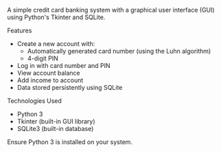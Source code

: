 A simple credit card banking system with a graphical user interface (GUI) using Python's Tkinter and SQLite. 

 Features

- Create a new account with:
  - Automatically generated card number (using the Luhn algorithm)
  - 4-digit PIN
- Log in with card number and PIN
- View account balance
- Add income to account
- Data stored persistently using SQLite

 Technologies Used

- Python 3
- Tkinter (built-in GUI library)
- SQLite3 (built-in database)

 Ensure Python 3 is installed on your system.




